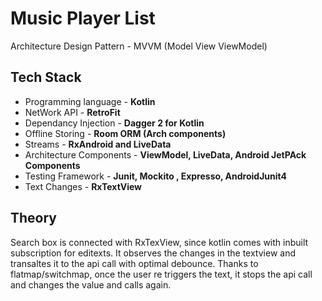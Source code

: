 # Music Player List

Architecture Design Pattern - MVVM (Model View ViewModel) 

Tech Stack
-----------

- Programming language    - **Kotlin**
- NetWork API             - **RetroFit**
- Dependancy Injection    - **Dagger 2 for Kotlin**
- Offline Storing         - **Room ORM (Arch components)**
- Streams                 - **RxAndroid and LiveData**
- Architecture Components - **ViewModel, LiveData, Android JetPAck Components**
- Testing Framework       - **Junit, Mockito , Expresso, AndroidJunit4**
- Text Changes            - **RxTextView**


Theory
------
Search box is connected with RxTexView, since kotlin comes with inbuilt subscription for editexts. It observes the changes in the textview and transaltes it
to the api call with optimal debounce. Thanks to flatmap/switchmap, once the user re triggers the text, it stops the api call and changes the value and calls again.




